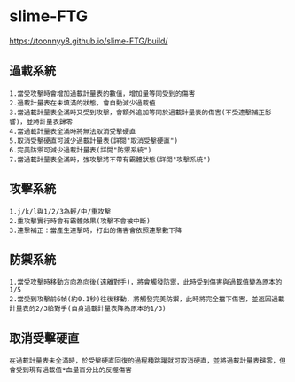 # slime-FTG

https://toonnyy8.github.io/slime-FTG/build/

## 過載系統
```
1.當受攻擊時會增加過載計量表的數值，增加量等同受到的傷害
2.過載計量表在未填滿的狀態，會自動減少過載值
3.當過載計量表全滿時又受到攻擊，會額外追加等同於過載計量表的傷害(不受連擊補正影響)，並將計量表歸零
4.當過載計量表全滿時將無法取消受擊硬直
5.取消受擊硬直可減少過載計量表(詳閱"取消受擊硬直")
6.完美防禦可減少過載計量表(詳閱"防禦系統")
7.當過載計量表全滿時，強攻擊將不帶有霸體狀態(詳閱"攻擊系統")
```

## 攻擊系統
```
1.j/k/l與1/2/3為輕/中/重攻擊
2.重攻擊實行時會有霸體效果(攻擊不會被中斷)
3.連擊補正：當產生連擊時，打出的傷害會依照連擊數下降
```

## 防禦系統
```
1.當受攻擊時移動方向為向後(遠離對手)，將會觸發防禦，此時受到傷害與過載值變為原本的1/5
2.當受到攻擊前6幀(約0.1秒)往後移動，將觸發完美防禦，此時將完全擋下傷害，並返回過載計量表的2/3給對手(自身過載計量表降為原本的1/3)
```

## 取消受擊硬直
```
在過載計量表未全滿時，於受擊硬直回復的過程種跳躍就可取消硬直，並將過載計量表歸零，但會受到現有過載值*血量百分比的反噬傷害
```